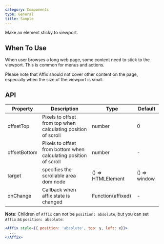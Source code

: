 ```yaml
---
category: Components
type: General
title: Sample 
---
```


Make an element sticky to viewport.

## When To Use

When user browses a long web page, some content need to stick to the viewport. This is common for menus and actions.

Please note that Affix should not cover other content on the page, especially when the size of the viewport is small.

## API

| Property     | Description           | Type     | Default      |
|--------------|-----------------------|----------|--------------|
| offsetTop    | Pixels to offset from top when calculating position of scroll | number | 0 |
| offsetBottom | Pixels to offset from bottom when calculating position of scroll | number | - |
| target | specifies the scrollable area dom node | () => HTMLElement | () => window |
| onChange     | Callback when affix state is changed | Function(affixed) | - |

**Note:** Children of `Affix` can not be `position: absolute`, but you can set `Affix` as `position: absolute`:

```jsx
<Affix style={{ position: 'absolute', top: y, left: x}}>
  ...
</Affix>
```
